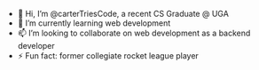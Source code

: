 - 👋 Hi, I’m @carterTriesCode, a recent CS Graduate @ UGA
- 🌱 I’m currently learning web development
- 📫 I’m looking to collaborate on web development as a backend developer
- ⚡ Fun fact: former collegiate rocket league player

